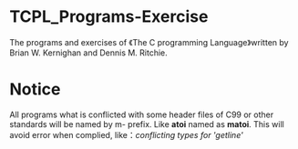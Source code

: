 # TCPL_Programs-Exercise
The programs and exercises of 《The C programming Language》written by  Brian W. Kernighan and Dennis M. Ritchie.

# Notice
All programs what is conflicted with some header files of C99 or other standards will be named by m- prefix. Like **atoi** named as **matoi**. 
This will avoid error when complied, like：*conflicting types for 'getline'*

